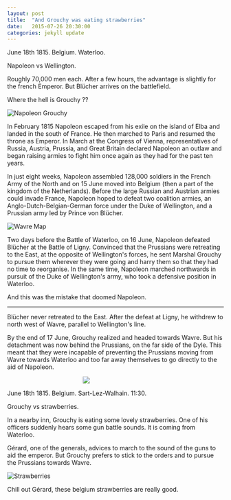 ```yaml
---
layout: post
title:  "And Grouchy was eating strawberries"
date:   2015-07-26 20:30:00
categories: jekyll update
---
```

June 18th 1815. Belgium. Waterloo. 

Napoleon vs Wellington.

Roughly 70,000 men each. After a few hours, the advantage is slightly for the french Emperor. But Blücher arrives on the battlefield.

Where the hell is Grouchy ??

![Napoleon Grouchy]({{site.baseurl}}/assets/napoleon_grouchy.jpg)

In February 1815 Napoleon escaped from his exile on the island of Elba and landed in the south of France. He then marched to Paris and resumed the throne as Emperor. In March at the Congress of Vienna, representatives of Russia, Austria, Prussia, and Great Britain declared Napoleon an outlaw and began raising armies to fight him once again as they had for the past ten years.

In just eight weeks, Napoleon assembled 128,000 soldiers in the French Army of the North and on 15 June moved into Belgium (then a part of the kingdom of the Netherlands). Before the large Russian and Austrian armies could invade France, Napoleon hoped to defeat two coalition armies, an Anglo-Dutch-Belgian-German force under the Duke of Wellington, and a Prussian army led by Prince von Blücher.

![Wavre Map]({{site.baseurl}}/assets/wavre_map.jpg)

Two days before the Battle of Waterloo, on 16 June, Napoleon defeated Blücher at the Battle of Ligny. Convinced that the Prussians were retreating to the East, at the opposite of Wellington's forces, he sent Marshal Grouchy to pursue them wherever they were going and harry them so that they had no time to reorganise.
In the same time, Napoleon marched northwards in pursuit of the Duke of Wellington's army, who took a defensive position in Waterloo.

And this was the mistake that doomed Napoleon.

<hr />

Blücher never retreated to the East. After the defeat at Ligny, he withdrew to north west of Wavre, parallel to Wellington's line. 

By the end of 17 June, Grouchy realized and headed towards Wavre. But his detachment was now behind the Prussians, on the far side of the Dyle. This meant that they were incapable of preventing the Prussians moving from Wavre towards Waterloo and too far away themselves to go directly to the aid of Napoleon.

<img src="{{site.baseurl}}/assets/grouchy_portrait.jpg" style="min-width:0;max-width:100%;margin-left:35%">
 
June 18th 1815. Belgium. Sart-Lez-Walhain. 11:30.
 
Grouchy vs strawberries. 

In a nearby inn, Grouchy is eating some lovely strawberries. One of his officers suddenly hears some gun battle sounds. It is coming from Waterloo.

Gérard, one of the generals, advices to march to the sound of the guns to aid the emperor. But Grouchy prefers to stick to the orders and to pursue the Prussians towards Wavre.

![Strawberries]({{site.baseurl}}/assets/grouchy_fraises.jpg)

Chill out Gérard, these belgium strawberries are really good.